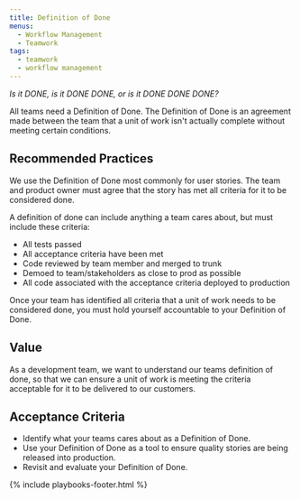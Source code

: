 ```yaml
---
title: Definition of Done
menus:
  - Workflow Management
  - Teamwork
tags:
  - teamwork
  - workflow management
---
```


_Is it DONE, is it DONE DONE, or is it DONE DONE DONE?_

All teams need a Definition of Done. The Definition of Done is an agreement made between the team
that a unit of work isn't actually complete without meeting certain conditions.

## Recommended Practices

We use the Definition of Done most commonly for user stories. The team and
product owner must agree that the story has met all criteria for it to be
considered done.

A definition of done can include anything a team cares about, but must include
these criteria:

- All tests passed
- All acceptance criteria have been met
- Code reviewed by team member and merged to trunk
- Demoed to team/stakeholders as close to prod as possible
- All code associated with the acceptance criteria deployed to production

Once your team has identified all criteria that a unit of work needs to be
considered done, you must hold yourself accountable to your Definition of Done.

## Value

As a development team, we want to understand our teams definition of done, so
that we can ensure a unit of work is meeting the criteria acceptable for it to
be delivered to our customers.

## Acceptance Criteria

- Identify what your teams cares about as a Definition of Done.
- Use your Definition of Done as a tool to ensure quality stories are being
  released into production.
- Revisit and evaluate your Definition of Done.

{% include playbooks-footer.html %}
